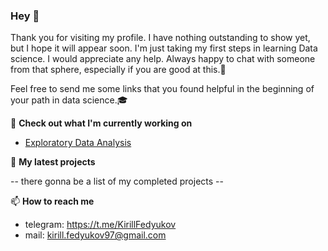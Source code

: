 ### Hey 👋

Thank you for visiting my profile. I have nothing outstanding to show yet, but I hope it will appear soon. I'm just taking my first steps in learning Data science. I would appreciate any help. Always happy to chat with someone from that sphere, especially if you are good at this.👀

Feel free to send me some links that you found helpful in the beginning of your path in data science.🎓


👷 **Check out what I'm currently working on**

- [Exploratory Data Analysis](https://github.com/KirillF21/Exploratory_Data_Analysis)


🌱 **My latest projects**

-- there gonna be a list of my completed projects --


📫 **How to reach me**

 - telegram: https://t.me/KirillFedyukov
 - mail: kirill.fedyukov97@gmail.com

<!---
KirillF21/KirillF21 is a ✨ special ✨ repository because its `README.md` (this file) appears on your GitHub profile.
You can click the Preview link to take a look at your changes.
--->
